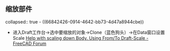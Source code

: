 ## 缩放部件
collapsed:: true
	- ((66842426-0914-4642-bb73-4d47a8944cbe))
- 进入Draft工作台->选中要缩放的对象->Clone（蓝色狗头）->在Data窗口设置Scale [Help with scaling down Body. Using From/To Draft-Scale - FreeCAD Forum](https://forum.freecad.org/viewtopic.php?p=751055&hilit=scale+up#p751055)